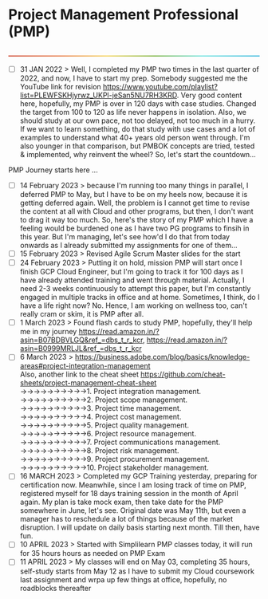 # Project Management Professional (PMP)

<p align="center">
  <img src="/Content/rainbow.png">
</p>

- [ ] 31 JAN 2022 > Well, I completed my PMP two times in the last quarter of 2022, and now, I have to start my prep. Somebody suggested me the YouTube link for revision https://www.youtube.com/playlist?list=PLEWFSKHjyrwz_UKPl-jeSan5NU7RH3KRD. Very good content here, hopefully, my PMP is over in 120 days with case studies. Changed the target from 100 to 120 as life never happens in isolation. Also, we should study at our own pace, not too delayed, not too much in a hurry. If we want to learn something, do that study with use cases and a lot of examples to understand what 40+ years old person went through. I'm also younger in that comparison, but PMBOK concepts are tried, tested & implemented, why reinvent the wheel? So, let's start the countdown...   

PMP Journey starts here ...  
- [ ] 14 February 2023 > because I'm running too many things in parallel, I deferred PMP to May, but I have to be on my heels now, because it is getting deferred again. Well, the problem is I cannot get time to revise the content at all with Cloud and other programs, but then, I don't want to drag it way too much. So, here's the story of my PMP which I have a feeling would be burdened one as I have two PG programs to finsih in this year. But I'm managing, let's see how'd I do that from today onwards as I already submitted my assignments for one of them...   
- [ ] 15 February 2023 > Revised Agile Scrum Master slides for the start  
- [ ] 24 February 2023 > Putting it on hold, mission PMP will start once I finish GCP Cloud Engineer, but I'm going to track it for 100 days as I have already attended training and went through material.  Actually, I need 2-3 weeks continuously to attempt this paper, but I'm constantly engaged in multiple tracks in office and at home. Sometimes, I think, do I have a life right now? No. Hence, I am working on wellness too, can't really cram or skim, it is PMP after all.  
- [ ] 1 March 2023 > Found flash cards to study PMP, hopefully, they'll help me in my journey https://read.amazon.in/?asin=B07BDBVLGQ&ref_=dbs_t_r_kcr, https://read.amazon.in/?asin=B0999MRLJL&ref_=dbs_t_r_kcr  
- [ ] 6 March 2023 > https://business.adobe.com/blog/basics/knowledge-areas#project-integration-management  
Also, another link to the cheat sheet https://github.com/cheat-sheets/project-management-cheat-sheet  
->->->->->->->->->->1. Project integration management.  
->->->->->->->->->->2. Project scope management.  
->->->->->->->->->->3. Project time management.  
->->->->->->->->->->4. Project cost management.  
->->->->->->->->->->5. Project quality management.  
->->->->->->->->->->6. Project resource management.  
->->->->->->->->->->7. Project communications management.  
->->->->->->->->->->8. Project risk management.  
->->->->->->->->->->9. Project procurement management.  
->->->->->->->->->->10. Project stakeholder management.  
- [ ] 16 MARCH 2023 > Completed my GCP Training yesterday, preparing for certification now. Meanwhile, since I am losing track of time on PMP, registered myself for 18 days training session in the month of April again. My plan is take mock exam, then take date for the PMP somewhere in June, let's see. Original date was May 11th, but even a manager has to reschedule a lot of things because of the market disruption. I will update on daily basis starting next month. Till then, have fun.  
- [ ] 10 APRIL 2023 > Started with Simplilearn PMP classes today, it will run for 35 hours hours as needed on PMP Exam  
- [ ] 11 APRIL 2023 > My classes will end on May 03, completing 35 hours, self-study starts from May 12 as I have to submit my Cloud coursework last assignment and wrpa up few things at office, hopefully, no roadblocks thereafter  
